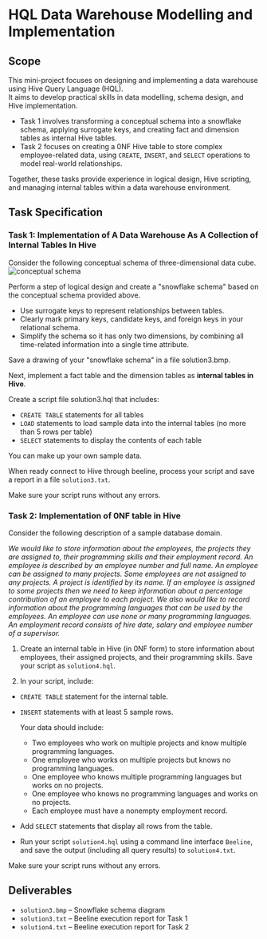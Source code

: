# HQL Data Warehouse Modelling and Implementation

## Scope
This mini-project focuses on designing and implementing a data warehouse using Hive Query Language (HQL).  
It aims to develop practical skills in data modelling, schema design, and Hive implementation.

- Task 1 involves transforming a conceptual schema into a snowflake schema, applying surrogate keys, and creating fact and dimension tables as internal Hive tables.  
- Task 2 focuses on creating a 0NF Hive table to store complex employee-related data, using `CREATE`, `INSERT`, and `SELECT` operations to model real-world relationships.

Together, these tasks provide experience in logical design, Hive scripting, and managing internal tables within a data warehouse environment.
## Task Specification
### Task 1: Implementation of A Data Warehouse As A Collection of Internal Tables In Hive

Consider the following conceptual schema of three-dimensional data cube.
![conceptual schema](schema.png)

Perform a step of logical design and create a "snowflake schema" based on the conceptual schema provided above.
* Use surrogate keys to represent relationships between tables.
* Clearly mark primary keys, candidate keys, and foreign keys in your relational schema.
* Simplify the schema so it has only two dimensions, by combining all time-related information into a single time attribute.

Save a drawing of your "snowflake schema" in a file solution3.bmp.

Next, implement a fact table and the dimension tables as **internal tables in Hive**.

Create a script file solution3.hql that includes: 
* `CREATE TABLE` statements for all tables
* `LOAD` statements to load sample data into the internal tables (no more than 5 rows per table)
* `SELECT` statements to display the contents of each table

You can make up your own sample data.

When ready connect to Hive through beeline, process your script and save a report in
a file `solution3.txt`.

Make sure your script runs without any errors.


### Task 2: Implementation of 0NF table in Hive

Consider the following description of a sample database domain.

*We would like to store information about the employees, the projects they are assigned to, their programming skills and their employment record. An employee is described by an employee number and full name. An employee can be assigned to many projects. Some employees are not assigned to any projects. A project is identified by its name. If an employee is assigned to some projects then we need to keep information about a percentage contribution of an employee to each project. We also would like to record information about the programming languages that can be used by the employees. An employee can use none or many programming languages. An employment record consists of hire date, salary and employee number of a supervisor.*

1. Create an internal table in Hive (in 0NF form) to store information about employees, their assigned projects, and their programming skills. Save your script as `solution4.hql`.

2. In your script, include:
* `CREATE TABLE` statement for the internal table.
* `INSERT` statements with at least 5 sample rows.

  Your data should include:
  * Two employees who work on multiple projects and know multiple programming languages.
  * One employee who works on multiple projects but knows no programming languages.
  * One employee who knows multiple programming languages but works on no projects.
  * One employee who knows no programming languages and works on no projects.
  * Each employee must have a nonempty employment record.
* Add `SELECT` statements that display all rows from the table.
* Run your script `solution4.hql` using a command line interface `Beeline`, and save the output (including all query results) to `solution4.txt`.

Make sure your script runs without any errors.

## Deliverables
- `solution3.bmp` – Snowflake schema diagram  
- `solution3.txt` – Beeline execution report for Task 1  
- `solution4.txt` – Beeline execution report for Task 2